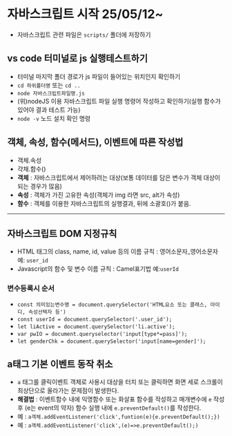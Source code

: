 # 자바스크립트 시작 25/05/12~
* 자바스크립트 관련 파일은 `scripts/` 폴더에 저장하기
## vs code 터미널로 js 실행테스트하기
* 터미널 마지막 폴더 경로가 js 파일이 들어있는 위치인지 확인하기
* `cd 하위폴더명` 또는 `cd ..`
* `node 자바스크립트파일명.js`
* (위)nodeJS 이용 자바스크립트 파일 실행 명령어 작성하고 확인하기(실행 함수가 있어야 결과 테스트 가능)
* `node -v` 노드 설치 확인 명령
## 객체, 속성, 함수(메서드), 이벤트에 따른 작성법
* 객체.속성
* 갹채.함수()
* **객체** : 자바스크립트에서 제어하려는 대상(보통 데이터를 담은 변수가 객체 대상이 되는 경우가 많음)
* **속성** : 객체가 가진 고유한 속성(객체가 img 라면 src, alt가 속성)
* **함수** : 객체를 이용한 자바스크립트의 실행결과, 뒤에 소괄호()가 붙음.
-------------------------------------
## 자바스크립트 DOM 지정규칙
* HTML 태그의 class, name, id, value 등의 이름 규칙 : 영어소문자_영어소문자 예: `user_id`
* Javascript의 함수 및 변수 이름 규칙 : Camel표기법 예:`userId`
### 변수등록시 순서 
* `const 의미있는변수명 = document.querySelector('HTML요소 또는 클래스, 아이디, 속성선택자 등')`
* `const userId = document.querySelector('.user_id');`
* `let liActive = document.querySelector('li.active');`
* `var pwIO = document.queryselector('input[type*=pass]');`
* `let genderChk = document.querySelector('input[name=gender]');`
## a태그 기본 이벤트 동작 취소
* `a` 태그를 클릭이벤트 객체로 사용시 대상을 터치 또는 클릭하면 화면 세로 스크롤이 최상단으로 올라가는 문제점이 발생한다.
* **해결법** : 이벤트함수 내에 익명함수 또는 화살표 함수를 작성하고 매개변수에 `e` 작성후 (e는 event의 약자) 함수 실행 내에 `e.preventDefault()`를 작성한다.
* 예 : `a객체.addEventListener('click',funtion(e){e.preventDefault();})`
* 예 : `a객체.addEventListener('click',(e)=>e.preventDefault();)`